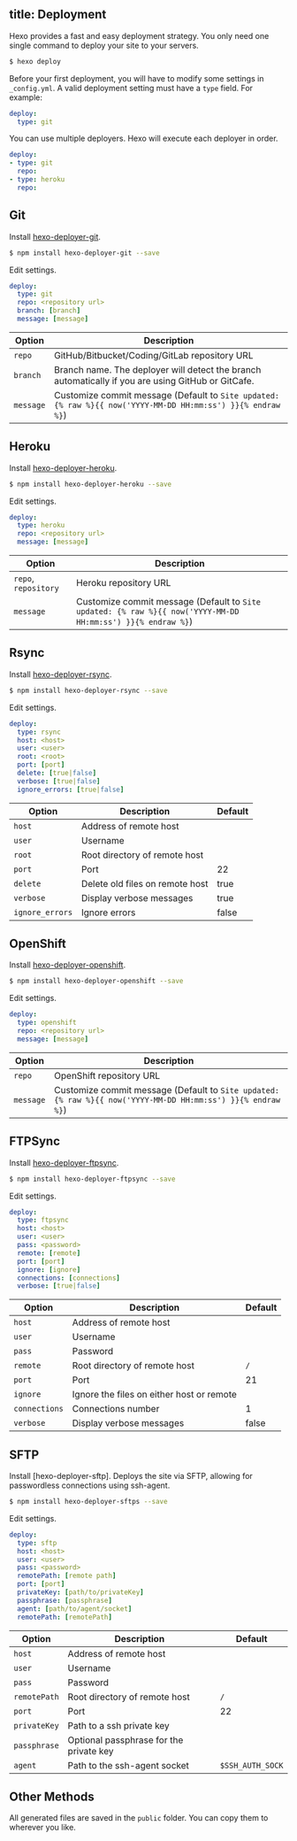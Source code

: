 title: Deployment
---
Hexo provides a fast and easy deployment strategy. You only need one single command to deploy your site to your servers.

``` bash
$ hexo deploy
```

Before your first deployment, you will have to modify some settings in `_config.yml`. A valid deployment setting must have a `type` field. For example:

``` yaml
deploy:
  type: git
```

You can use multiple deployers. Hexo will execute each deployer in order.

``` yaml
deploy:
- type: git
  repo:
- type: heroku
  repo:
```

## Git

Install [hexo-deployer-git].

``` bash
$ npm install hexo-deployer-git --save
```

Edit settings.

``` yaml
deploy:
  type: git
  repo: <repository url>
  branch: [branch]
  message: [message]
```

Option | Description
--- | ---
`repo` | GitHub/Bitbucket/Coding/GitLab repository URL
`branch` | Branch name. The deployer will detect the branch automatically if you are using GitHub or GitCafe.
`message` | Customize commit message (Default to `Site updated: {% raw %}{{ now('YYYY-MM-DD HH:mm:ss') }}{% endraw %}`)


## Heroku

Install [hexo-deployer-heroku].

``` bash
$ npm install hexo-deployer-heroku --save
```

Edit settings.

``` yaml
deploy:
  type: heroku
  repo: <repository url>
  message: [message]
```

Option | Description
--- | ---
`repo`, `repository` | Heroku repository URL
`message` | Customize commit message (Default to `Site updated: {% raw %}{{ now('YYYY-MM-DD HH:mm:ss') }}{% endraw %}`)

## Rsync

Install [hexo-deployer-rsync].

``` bash
$ npm install hexo-deployer-rsync --save
```

Edit settings.

``` yaml
deploy:
  type: rsync
  host: <host>
  user: <user>
  root: <root>
  port: [port]
  delete: [true|false]
  verbose: [true|false]
  ignore_errors: [true|false]
```

Option | Description | Default
--- | --- | ---
`host` | Address of remote host |
`user` | Username |
`root` | Root directory of remote host |
`port` | Port | 22
`delete` | Delete old files on remote host | true
`verbose` | Display verbose messages | true
`ignore_errors` | Ignore errors | false

## OpenShift

Install [hexo-deployer-openshift].

``` bash
$ npm install hexo-deployer-openshift --save
```

Edit settings.

``` yaml
deploy:
  type: openshift
  repo: <repository url>
  message: [message]
```

Option | Description
--- | ---
`repo` | OpenShift repository URL
`message` | Customize commit message (Default to `Site updated: {% raw %}{{ now('YYYY-MM-DD HH:mm:ss') }}{% endraw %}`)

## FTPSync

Install [hexo-deployer-ftpsync].

``` bash
$ npm install hexo-deployer-ftpsync --save
```

Edit settings.

``` yaml
deploy:
  type: ftpsync
  host: <host>
  user: <user>
  pass: <password>
  remote: [remote]
  port: [port]
  ignore: [ignore]
  connections: [connections]
  verbose: [true|false]
```

Option | Description | Default
--- | --- | ---
`host` | Address of remote host |
`user` | Username |
`pass` | Password |
`remote` | Root directory of remote host | `/`
`port` | Port | 21
`ignore` | Ignore the files on either host or remote |
`connections` | Connections number | 1
`verbose` | Display verbose messages | false

## SFTP

Install [hexo-deployer-sftp]. Deploys the site via SFTP, allowing for passwordless connections using ssh-agent.

``` bash
$ npm install hexo-deployer-sftps --save
```

Edit settings.

``` yaml
deploy:
  type: sftp
  host: <host>
  user: <user>
  pass: <password>
  remotePath: [remote path]
  port: [port]
  privateKey: [path/to/privateKey]
  passphrase: [passphrase]
  agent: [path/to/agent/socket]
  remotePath: [remotePath]
```

Option | Description | Default
--- | --- | ---
`host` | Address of remote host |
`user` | Username |
`pass` | Password |
`remotePath` | Root directory of remote host | `/`
`port` | Port | 22
`privateKey` | Path to a ssh private key |
`passphrase` | Optional passphrase for the private key | 
`agent` | Path to the ssh-agent socket | `$SSH_AUTH_SOCK`

## Other Methods

All generated files are saved in the `public` folder. You can copy them to wherever you like.

[hexo-deployer-git]: https://github.com/hexojs/hexo-deployer-git
[hexo-deployer-heroku]: https://github.com/hexojs/hexo-deployer-heroku
[hexo-deployer-rsync]: https://github.com/hexojs/hexo-deployer-rsync
[hexo-deployer-openshift]: https://github.com/hexojs/hexo-deployer-openshift
[hexo-deployer-ftpsync]: https://github.com/hexojs/hexo-deployer-ftpsync

